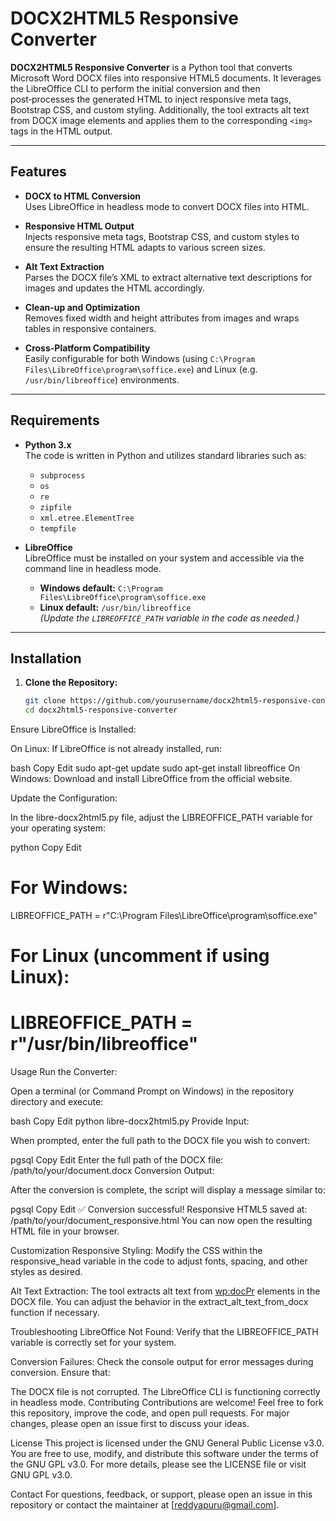 # DOCX2HTML5 Responsive Converter

**DOCX2HTML5 Responsive Converter** is a Python tool that converts Microsoft Word DOCX files into responsive HTML5 documents. It leverages the LibreOffice CLI to perform the initial conversion and then post‑processes the generated HTML to inject responsive meta tags, Bootstrap CSS, and custom styling. Additionally, the tool extracts alt text from DOCX image elements and applies them to the corresponding `<img>` tags in the HTML output.

---

## Features

- **DOCX to HTML Conversion**  
  Uses LibreOffice in headless mode to convert DOCX files into HTML.

- **Responsive HTML Output**  
  Injects responsive meta tags, Bootstrap CSS, and custom styles to ensure the resulting HTML adapts to various screen sizes.

- **Alt Text Extraction**  
  Parses the DOCX file’s XML to extract alternative text descriptions for images and updates the HTML accordingly.

- **Clean-up and Optimization**  
  Removes fixed width and height attributes from images and wraps tables in responsive containers.

- **Cross-Platform Compatibility**  
  Easily configurable for both Windows (using `C:\Program Files\LibreOffice\program\soffice.exe`) and Linux (e.g. `/usr/bin/libreoffice`) environments.

---

## Requirements

- **Python 3.x**  
  The code is written in Python and utilizes standard libraries such as:
  - `subprocess`
  - `os`
  - `re`
  - `zipfile`
  - `xml.etree.ElementTree`
  - `tempfile`

- **LibreOffice**  
  LibreOffice must be installed on your system and accessible via the command line in headless mode.
  - **Windows default:** `C:\Program Files\LibreOffice\program\soffice.exe`
  - **Linux default:** `/usr/bin/libreoffice`  
    *(Update the `LIBREOFFICE_PATH` variable in the code as needed.)*

---

## Installation

1. **Clone the Repository:**

   ```bash
   git clone https://github.com/yourusername/docx2html5-responsive-converter.git
   cd docx2html5-responsive-converter
Ensure LibreOffice is Installed:

On Linux:
If LibreOffice is not already installed, run:

bash
Copy
Edit
sudo apt-get update
sudo apt-get install libreoffice
On Windows:
Download and install LibreOffice from the official website.

Update the Configuration:

In the libre-docx2html5.py file, adjust the LIBREOFFICE_PATH variable for your operating system:

python
Copy
Edit
# For Windows:
LIBREOFFICE_PATH = r"C:\Program Files\LibreOffice\program\soffice.exe"

# For Linux (uncomment if using Linux):
# LIBREOFFICE_PATH = r"/usr/bin/libreoffice"
Usage
Run the Converter:

Open a terminal (or Command Prompt on Windows) in the repository directory and execute:

bash
Copy
Edit
python libre-docx2html5.py
Provide Input:

When prompted, enter the full path to the DOCX file you wish to convert:

pgsql
Copy
Edit
Enter the full path of the DOCX file: /path/to/your/document.docx
Conversion Output:

After the conversion is complete, the script will display a message similar to:

pgsql
Copy
Edit
✅ Conversion successful! Responsive HTML5 saved at: /path/to/your/document_responsive.html
You can now open the resulting HTML file in your browser.

Customization
Responsive Styling:
Modify the CSS within the responsive_head variable in the code to adjust fonts, spacing, and other styles as desired.

Alt Text Extraction:
The tool extracts alt text from <wp:docPr> elements in the DOCX file. You can adjust the behavior in the extract_alt_text_from_docx function if necessary.

Troubleshooting
LibreOffice Not Found:
Verify that the LIBREOFFICE_PATH variable is correctly set for your system.

Conversion Failures:
Check the console output for error messages during conversion. Ensure that:

The DOCX file is not corrupted.
The LibreOffice CLI is functioning correctly in headless mode.
Contributing
Contributions are welcome! Feel free to fork this repository, improve the code, and open pull requests. For major changes, please open an issue first to discuss your ideas.

License
This project is licensed under the GNU General Public License v3.0. You are free to use, modify, and distribute this software under the terms of the GNU GPL v3.0. For more details, please see the LICENSE file or visit GNU GPL v3.0.

Contact
For questions, feedback, or support, please open an issue in this repository or contact the maintainer at [reddyapuru@gmail.com].






